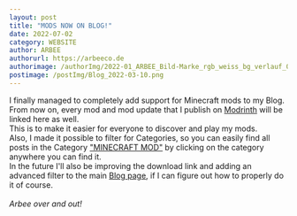 ```yaml
---
layout: post
title: "MODS NOW ON BLOG!"
date: 2022-07-02
category: WEBSITE
author: ARBEE
authorurl: https://arbeeco.de
authorimage: /authorImg/2022-01_ARBEE_Bild-Marke_rgb_weiss_bg_verlauf_01.png
postimage: /postImg/Blog_2022-03-10.png
---
```


I finally managed to completely add support for Minecraft mods to my Blog. From now on, every mod and mod update that I publish on [Modrinth](https://modrinth.com "Checkout modrinth!") will be linked here as well.
<br>
This is to make it easier for everyone to discover and play my mods.
<br>
Also, I made it possible to filter for Categories, so you can easily find all posts in the Category ["MINECRAFT MOD"](https://arbeeco.de/blog?c=MINECRAFT%20MOD) by clicking on the category anywhere you can find it.
<br>
In the future I'll also be improving the download link and adding an advanced filter to the main [Blog page](https://arbeeco.de/blog), if I can figure out how to properly do it of course.<br>
<br>
*Arbee over and out!*